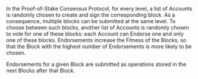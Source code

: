 In the Proof-of-Stake Consensus Protocol, for every level, a list of
Accounts is randomly chosen to create and sign the corresponding
block. As a consequence, multiple blocks can be submitted at the same
level. To choose between such blocks, another list of Accounts is
randomly chosen to vote for one of these blocks: each Account can
Endorse one and only one of these blocks. Endorsements increase the
Fitness of the Blocks, so that the Block with the highest number of
Endorsements is more likely to be chosen.

Endorsements for a given Block are submitted as operations stored in
the next Blocks after that Block.


